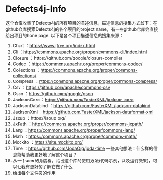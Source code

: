 # Defects4j-Info
这个仓库收集了Defects4j的所有项目的描述信息，描述信息的搜集方式如下：在github仓库搜索Defects4j的各个项目的project name，有一些github仓库会直接给出项目的hone page. 以下是各个项目描述信息的搜集来源：
1. Chart ：https://www.jfree.org/index.html
2. Cli ：https://commons.apache.org/proper/commons-cli/index.html
3. Closure ：https://github.com/google/closure-compiler
4. Codec ：https://commons.apache.org/proper/commons-codec/
5. Collections ：https://commons.apache.org/proper/commons-collections/
6. Compress ：https://commons.apache.org/proper/commons-compress/
7. Csv ：https://github.com/apache/commons-csv
8. Gson ：https://github.com/google/gson
9. JacksonCore ：https://github.com/FasterXML/jackson-core
10. JacksonDatabind ：https://github.com/FasterXML/jackson-databind
11. JacksonXml ：https://github.com/FasterXML/jackson-dataformat-xml
12. Jsoup ：https://jsoup.org/
13. JxPath ：https://commons.apache.org/proper/commons-jxpath/
14. Lang ：https://commons.apache.org/proper/commons-lang/
15. Math ：https://commons.apache.org/proper/commons-math/
16. Mockito ：https://site.mockito.org/
17. Time ：https://github.com/JodaOrg/joda-time
一些其他想法：什么样的信息能帮助我更好地了解这个项目？
1. 从一个user的角度看，给出这个库的使用方法(代码示例，以及运行效果)，可以让我有更好的了解它做了什么
2. 给出每个文件夹的作用
